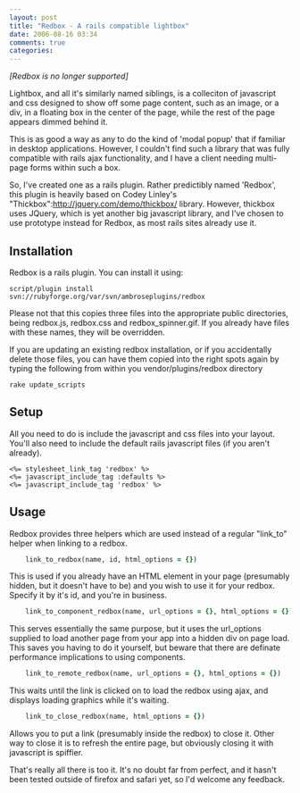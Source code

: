 ```yaml
---
layout: post
title: "Redbox - A rails compatible lightbox"
date: 2006-08-16 03:34
comments: true
categories: 
---
```

*[Redbox is no longer supported]*

Lightbox, and all it's similarly named siblings, is a colleciton of javascript and css designed to show off some page content, such as an image, or a div, in a floating box in the center of the page, while the rest of the page appears dimmed behind it. 

This is as good a way as any to do the kind of 'modal popup' that if familiar in desktop applications. However, I couldn't find such a library that was fully compatible with rails ajax functionality, and I have a client needing multi-page forms within such a box.

So, I've created one as a rails plugin. Rather predictibly named 'Redbox', this plugin is heavily based on Codey Linley's "Thickbox":http://jquery.com/demo/thickbox/ library.   However, thickbox uses JQuery, which is yet another big javascript library, and I've chosen to use prototype instead for Redbox, as most rails sites already use it.

## Installation

Redbox is a rails plugin. You can install it using:

    script/plugin install svn://rubyforge.org/var/svn/ambroseplugins/redbox

Please not that this copies three files into the appropriate public directories, being redbox.js, redbox.css and redbox_spinner.gif. If you already have files with these names, they will be overridden.

If you are updating an existing redbox installation, or if you accidentally delete those files, you can have them copied into the right spots again by typing the following from within you vendor/plugins/redbox directory

    rake update_scripts

## Setup

All you need to do is include the javascript and css files into your layout. You'll also need to include the default rails javascript files (if you aren't already).

```erb
<%= stylesheet_link_tag 'redbox' %>
<%= javascript_include_tag :defaults %>
<%= javascript_include_tag 'redbox' %>
```

## Usage

Redbox provides three helpers which are used instead of a regular "link_to" helper when linking to a redbox.

```ruby
    link_to_redbox(name, id, html_options = {})
```

This is used if you already have an HTML element in your page (presumably hidden, but it doesn't have to be) and you wish to use it for your redbox. Specify it by it's id, and you're in business.

```ruby
    link_to_component_redbox(name, url_options = {}, html_options = {})
```

This serves essentially the same purpose, but it uses the url_options supplied to load another page from your app into a hidden div on page load. This saves you having to do it yourself, but beware that there are definate performance implications to using components.

```ruby
    link_to_remote_redbox(name, url_options = {}, html_options = {})
```

This waits until the link is clicked on to load the redbox using ajax, and displays loading graphics while it's waiting. 

```ruby
    link_to_close_redbox(name, html_options = {})
```

Allows you to put a link (presumably inside the redbox) to close it. Other way to close it is to refresh the entire page, but obviously closing it with javascript is spiffier.

That's really all there is too it. It's no doubt far from perfect, and it hasn't been tested outside of firefox and safari yet, so I'd welcome any feedback.